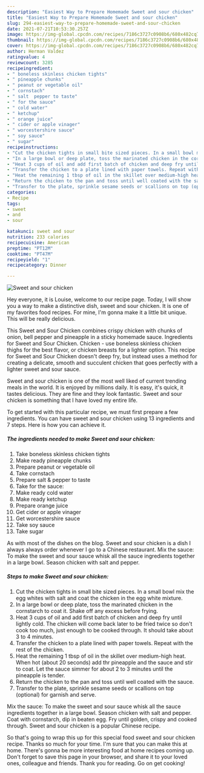 ```yaml
---
description: "Easiest Way to Prepare Homemade Sweet and sour chicken"
title: "Easiest Way to Prepare Homemade Sweet and sour chicken"
slug: 294-easiest-way-to-prepare-homemade-sweet-and-sour-chicken
date: 2021-07-21T10:53:30.257Z
image: https://img-global.cpcdn.com/recipes/7186c3727c0908b6/680x482cq70/sweet-and-sour-chicken-recipe-main-photo.jpg
thumbnail: https://img-global.cpcdn.com/recipes/7186c3727c0908b6/680x482cq70/sweet-and-sour-chicken-recipe-main-photo.jpg
cover: https://img-global.cpcdn.com/recipes/7186c3727c0908b6/680x482cq70/sweet-and-sour-chicken-recipe-main-photo.jpg
author: Herman Valdez
ratingvalue: 4
reviewcount: 3285
recipeingredient:
- " boneless skinless chicken tights"
- " pineapple chunks"
- " peanut or vegetable oil"
- " cornstach"
- " salt  pepper to taste"
- " for the sauce"
- " cold water"
- " ketchup"
- " orange juice"
- " cider or apple vinager"
- " worcestershire sauce"
- " soy sauce"
- " sugar"
recipeinstructions:
- "Cut the chicken tights in small bite sized pieces. In a small bowl mix the egg whites with salt and coat the chicken in the egg white mixture."
- "In a large bowl or deep plate, toss the marinated chicken in the cornstarch to coat it. Shake off any excess before frying."
- "Heat 3 cups of oil and add first batch of chicken and deep fry until lightly cold. The chicken will come back later to be fried twice so don&#39;t cook too much, just enough to be cooked through. It should take about 3 to 4 minutes."
- "Transfer the chicken to a plate lined with paper towels. Repeat with the rest of the chicken."
- "Heat the remaining 1 tbsp of oil in the skillet over medium-high heat. When hot (about 20 seconds) add thr pineapple and the sauce and stir to coat. Let the sauce simmer for about 2 to 3 minutes until the pineapple is tender."
- "Return the chicken to the pan and toss until well coated with the sauce."
- "Transfer to the plate, sprinkle sesame seeds or scallions on top (optional) for garnish and serve."
categories:
- Recipe
tags:
- sweet
- and
- sour

katakunci: sweet and sour 
nutrition: 233 calories
recipecuisine: American
preptime: "PT12M"
cooktime: "PT47M"
recipeyield: "1"
recipecategory: Dinner

---
```



![Sweet and sour chicken](https://img-global.cpcdn.com/recipes/7186c3727c0908b6/680x482cq70/sweet-and-sour-chicken-recipe-main-photo.jpg)

Hey everyone, it is Louise, welcome to our recipe page. Today, I will show you a way to make a distinctive dish, sweet and sour chicken. It is one of my favorites food recipes. For mine, I'm gonna make it a little bit unique. This will be really delicious.

This Sweet and Sour Chicken combines crispy chicken with chunks of onion, bell pepper and pineapple in a sticky homemade sauce. Ingredients for Sweet and Sour Chicken. Chicken - use boneless skinless chicken thighs for the best flavor, or chicken breasts for a lighter option. This recipe for Sweet and Sour Chicken doesn&#39;t deep fry, but instead uses a method for creating a delicate, smooth and succulent chicken that goes perfectly with a lighter sweet and sour sauce.

Sweet and sour chicken is one of the most well liked of current trending meals in the world. It is enjoyed by millions daily. It is easy, it's quick, it tastes delicious. They are fine and they look fantastic. Sweet and sour chicken is something that I have loved my entire life.


To get started with this particular recipe, we must first prepare a few ingredients. You can have sweet and sour chicken using 13 ingredients and 7 steps. Here is how you can achieve it.

<!--inarticleads1-->

##### The ingredients needed to make Sweet and sour chicken:

1. Take  boneless skinless chicken tights
1. Make ready  pineapple chunks
1. Prepare  peanut or vegetable oil
1. Take  cornstach
1. Prepare  salt &amp; pepper to taste
1. Take  for the sauce:
1. Make ready  cold water
1. Make ready  ketchup
1. Prepare  orange juice
1. Get  cider or apple vinager
1. Get  worcestershire sauce
1. Take  soy sauce
1. Take  sugar


As with most of the dishes on the blog. Sweet and sour chicken is a dish I always always order whenever I go to a Chinese restaurant. Mix the sauce: To make the sweet and sour sauce whisk all the sauce ingredients together in a large bowl. Season chicken with salt and pepper. 

<!--inarticleads2-->

##### Steps to make Sweet and sour chicken:

1. Cut the chicken tights in small bite sized pieces. In a small bowl mix the egg whites with salt and coat the chicken in the egg white mixture.
1. In a large bowl or deep plate, toss the marinated chicken in the cornstarch to coat it. Shake off any excess before frying.
1. Heat 3 cups of oil and add first batch of chicken and deep fry until lightly cold. The chicken will come back later to be fried twice so don&#39;t cook too much, just enough to be cooked through. It should take about 3 to 4 minutes.
1. Transfer the chicken to a plate lined with paper towels. Repeat with the rest of the chicken.
1. Heat the remaining 1 tbsp of oil in the skillet over medium-high heat. When hot (about 20 seconds) add thr pineapple and the sauce and stir to coat. Let the sauce simmer for about 2 to 3 minutes until the pineapple is tender.
1. Return the chicken to the pan and toss until well coated with the sauce.
1. Transfer to the plate, sprinkle sesame seeds or scallions on top (optional) for garnish and serve.


Mix the sauce: To make the sweet and sour sauce whisk all the sauce ingredients together in a large bowl. Season chicken with salt and pepper. Coat with cornstarch, dip in beaten egg. Fry until golden, crispy and cooked through. Sweet and sour chicken is a popular Chinese recipe. 

So that's going to wrap this up for this special food sweet and sour chicken recipe. Thanks so much for your time. I'm sure that you can make this at home. There's gonna be more interesting food at home recipes coming up. Don't forget to save this page in your browser, and share it to your loved ones, colleague and friends. Thank you for reading. Go on get cooking!
